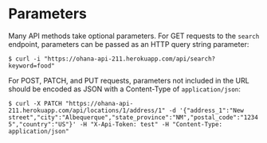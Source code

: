 # Parameters

Many API methods take optional parameters. For GET requests to the `search` endpoint, parameters can be passed as an HTTP query string parameter:

`$ curl -i "https://ohana-api-211.herokuapp.com/api/search?keyword=food"`

For POST, PATCH, and PUT requests, parameters not included in the URL should be encoded as JSON with a Content-Type of `application/json`:

`$ curl -X PATCH "https://ohana-api-211.herokuapp.com/api/locations/1/address/1" -d '{"address_1":"New street","city":"Albequerque","state_province":"NM","postal_code":"12345","country":"US"}' -H "X-Api-Token: test" -H "Content-Type: application/json"`